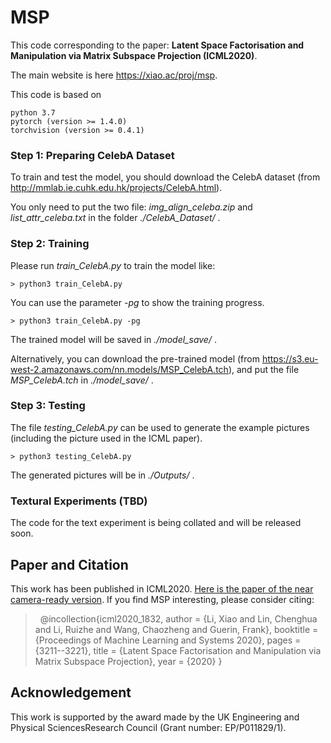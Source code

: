 # MSP

This code corresponding to the paper: **Latent Space Factorisation and Manipulation via Matrix Subspace Projection (ICML2020)**.

The main website is here https://xiao.ac/proj/msp.

This code is based on

```
python 3.7
pytorch (version >= 1.4.0)
torchvision (version >= 0.4.1)
```

### Step 1: Preparing CelebA Dataset

To train and test the model, you should download the CelebA dataset (from http://mmlab.ie.cuhk.edu.hk/projects/CelebA.html).

You only need to put the two file: *img_align_celeba.zip* and *list_attr_celeba.txt* in the folder *./CelebA_Dataset/* .

### Step 2: Training

Please run *train_CelebA.py* to train the model like:

```console
> python3 train_CelebA.py
```

You can use the parameter *-pg* to show the training progress.

```console
> python3 train_CelebA.py -pg
```

The trained model will be saved in *./model_save/* .

Alternatively, you can download the pre-trained model (from https://s3.eu-west-2.amazonaws.com/nn.models/MSP_CelebA.tch), and put the file *MSP_CelebA.tch* in *./model_save/* .

### Step 3: Testing

The file *testing_CelebA.py* can be used to generate the example pictures (including the picture used in the ICML paper).
```console
> python3 testing_CelebA.py
```
The generated pictures will be in *./Outputs/* .

### Textural Experiments (TBD)

The code for the text experiment is being collated and will be released soon.

## Paper and Citation

This work has been published in ICML2020. [Here is the paper of the near camera-ready version](https://arxiv.org/abs/1907.12385). If you find MSP interesting, please consider citing:

> &nbsp;
> @incollection{icml2020_1832,
 author = {Li, Xiao and Lin, Chenghua and Li, Ruizhe and Wang, Chaozheng and Guerin, Frank},
 booktitle = {Proceedings of Machine Learning and Systems 2020},
 pages = {3211--3221},
 title = {Latent Space Factorisation and Manipulation via Matrix Subspace Projection},
 year = {2020}
}
> &nbsp;

## Acknowledgement

This work is supported by the award made by the UK Engineering and Physical SciencesResearch Council (Grant number: EP/P011829/1).
